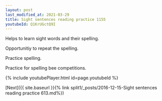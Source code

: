 ```yaml
---
layout: post
last_modified_at: 2021-03-29
title: Sight sentences reading practice 1155
youtubeId: Q1KrUGctQ9I
---
```

 
 
Helps to learn sight words and their spelling.

Opportunitiy to repeat the spelling. 

Practice spelling. 
 
Practice for spelling bee competitions. 
 
{% include youtubePlayer.html id=page.youtubeId %}
 
 

[Next]({{ site.baseurl }}{% link  split1/_posts/2016-12-15-Sight sentences reading practice 613.md%})
 
